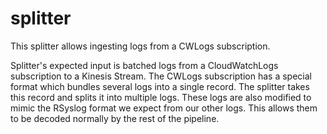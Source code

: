 splitter
===

This splitter allows ingesting logs from a CWLogs subscription.

Splitter's expected input is batched logs from a CloudWatchLogs subscription to a Kinesis Stream.
The CWLogs subscription has a special format which bundles several logs into a single record.
The splitter takes this record and splits it into multiple logs.
These logs are also modified to mimic the RSyslog format we expect from our other logs.
This allows them to be decoded normally by the rest of the pipeline.
